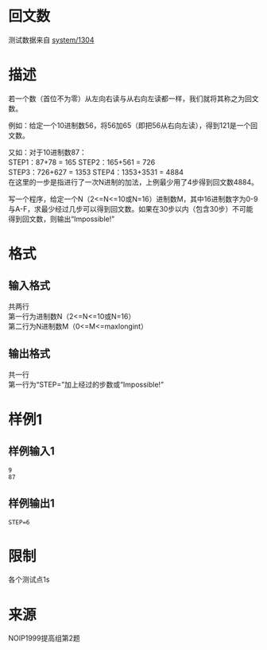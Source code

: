 
# 回文数

> 
测试数据来自 [system/1304](/p/1304)


# 描述

若一个数（首位不为零）从左向右读与从右向左读都一样，我们就将其称之为回文数。

例如：给定一个10进制数56，将56加65（即把56从右向左读），得到121是一个回文数。

又如：对于10进制数87：<br/>
STEP1：87+78  = 165                  STEP2：165+561 = 726<br/>
STEP3：726+627 = 1353                STEP4：1353+3531 = 4884<br/>
在这里的一步是指进行了一次N进制的加法，上例最少用了4步得到回文数4884。

写一个程序，给定一个N（2&lt;=N&lt;=10或N=16）进制数M，其中16进制数字为0-9与A-F，求最少经过几步可以得到回文数。如果在30步以内（包含30步）不可能得到回文数，则输出“Impossible!”

# 格式

## 输入格式

共两行<br/>
第一行为进制数N（2&lt;=N&lt;=10或N=16）<br/>
第二行为N进制数M（0&lt;=M&lt;=maxlongint）

## 输出格式

共一行<br/>
第一行为“STEP=”加上经过的步数或“Impossible!”

# 样例1

## 样例输入1

```
9
87

```

## 样例输出1

```
STEP=6

```

# 限制

各个测试点1s

# 来源

NOIP1999提高组第2题
